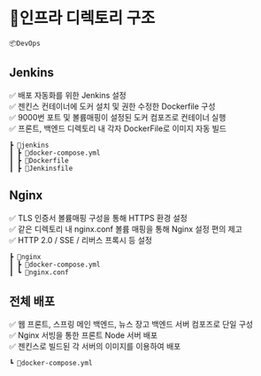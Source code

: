 # 📁인프라 디렉토리 구조
```
📦DevOps
```

## Jenkins
✅ 배포 자동화를 위한 Jenkins 설정 <br>
✅ 젠킨스 컨테이너에 도커 설치 및 권한 수정한 Dockerfile 구성 <br>
✅ 9000번 포트 및 볼륨매핑이 설정된 도커 컴포즈로 컨테이너 실행 <br>
✅ 프론트, 백엔드 디렉토리 내 각자 DockerFile로 이미지 자동 빌드

```
┣ 📂jenkins
┃ ┣ 📜docker-compose.yml
┃ ┣ 📜Dockerfile
┃ ┣ 📜Jenkinsfile
```


## Nginx
✅ TLS 인증서 볼륨매핑 구성을 통해 HTTPS 환경 설정 <br>
✅ 같은 디렉토리 내 nginx.conf 볼륨 매핑을 통해 Nginx 설정 편의 제고 <br>
✅ HTTP 2.0 / SSE / 리버스 프록시 등 설정
```
┣ 📂nginx
┃ ┣ 📜docker-compose.yml
┃ ┗ 📜nginx.conf
```

## 전체 배포
✅ 웹 프론트, 스프링 메인 백엔드, 뉴스 장고 백엔드 서버 컴포즈로 단일 구성 <br>
✅ Nginx 서빙을 통한 프론트 Node 서버 배포 <br>
✅ 젠킨스로 빌드된 각 서버의 이미지를 이용하여 배포
```
┗ 📜docker-compose.yml
```
